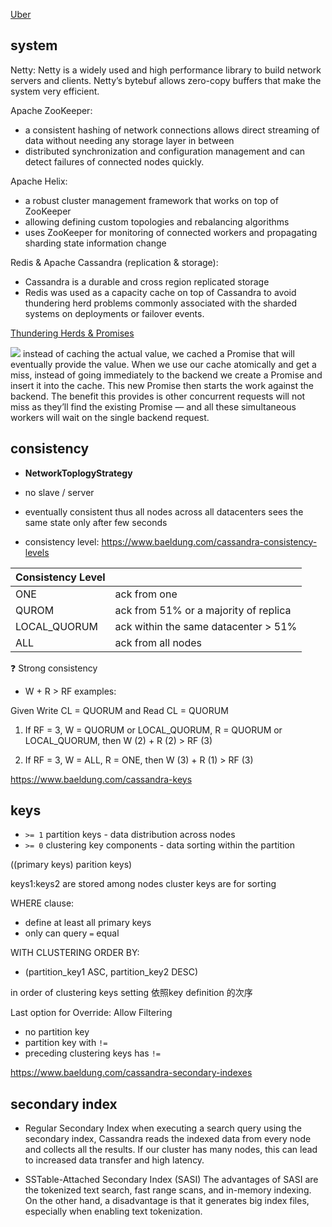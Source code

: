 
[Uber](https://www.uber.com/blog/real-time-push-platform/)


## system


Netty: Netty is a widely used and high performance library to build network servers and clients. Netty’s bytebuf allows zero-copy buffers that make the system very efficient.

Apache ZooKeeper:
- a consistent hashing of network connections allows direct streaming of data without needing any storage layer in between
- distributed synchronization and configuration management and can detect failures of connected nodes quickly.

Apache Helix:
-  a robust cluster management framework that works on top of ZooKeeper
- allowing defining custom topologies and rebalancing algorithms
- uses ZooKeeper for monitoring of connected workers and propagating sharding state information change

Redis & Apache Cassandra (replication & storage):
- Cassandra is a durable and cross region replicated storage
- Redis was used as a capacity cache on top of Cassandra to avoid thundering herd problems commonly associated with the sharded systems on deployments or failover events.

[Thundering Herds & Promises](https://instagram-engineering.com/thundering-herds-promises-82191c8af57d)

![](./pics/thunder-herd.png)
 instead of caching the actual value, we cached a Promise that will eventually provide the value. When we use our cache atomically and get a miss, instead of going immediately to the backend we create a Promise and insert it into the cache. This new Promise then starts the work against the backend. The benefit this provides is other concurrent requests will not miss as they’ll find the existing Promise — and all these simultaneous workers will wait on the single backend request.


##  consistency

- **NetworkToplogyStrategy**
- no slave / server
- eventually consistent thus all nodes across all datacenters sees the same state only after few seconds


-  consistency level:
https://www.baeldung.com/cassandra-consistency-levels

|  Consistency Level | |
| -- | -- |
| ONE | ack from one |
| QUROM | ack from 51% or a majority of replica |
|  LOCAL_QUORUM | ack within the same datacenter > 51%  |
| ALL| ack from all nodes |


❓ Strong consistency
- W + R > RF
examples:

Given Write CL = QUORUM and Read CL = QUORUM

1) If RF = 3, W = QUORUM or LOCAL_QUORUM, R = QUORUM or LOCAL_QUORUM, then W (2) + R (2) > RF (3)

2) If RF = 3, W = ALL, R = ONE, then W (3) + R (1) > RF (3)


https://www.baeldung.com/cassandra-keys
## keys


- `>= 1` partition keys - data distribution across nodes
- `>= 0` clustering key components - data sorting within the partition

((primary keys) parition keys)

keys1:keys2 are stored among nodes
cluster keys are for sorting


WHERE clause:
- define at least all primary keys
- only can query `=` equal

WITH CLUSTERING ORDER BY:
- (partition_key1 ASC, partition_key2 DESC)

in order of clustering keys setting 依照key definition 的次序

Last option for Override: Allow Filtering
- no partition key
- partition key with `!=`
- preceding clustering keys has `!=`

https://www.baeldung.com/cassandra-secondary-indexes
## secondary index

*  Regular Secondary Index 
when executing a search query using the secondary index, Cassandra reads the indexed data from every node and collects all the results. If our cluster has many nodes, this can lead to increased data transfer and high latency.


* SSTable-Attached Secondary Index (SASI)
The advantages of SASI are the tokenized text search, fast range scans, and in-memory indexing. On the other hand, a disadvantage is that it generates big index files, especially when enabling text tokenization.